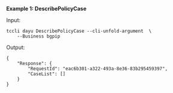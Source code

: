 **Example 1: DescribePolicyCase**



Input: 

```
tccli dayu DescribePolicyCase --cli-unfold-argument  \
    --Business bgpip
```

Output: 
```
{
    "Response": {
        "RequestId": "eac6b301-a322-493a-8e36-83b295459397",
        "CaseList": []
    }
}
```

